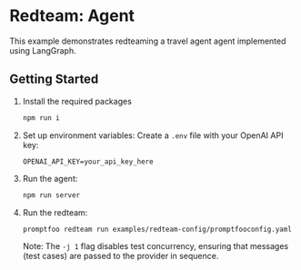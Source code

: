 # Redteam: Agent

This example demonstrates redteaming a travel agent agent implemented using LangGraph.

## Getting Started

1. Install the required packages

   ```sh
   npm run i
   ```

2. Set up environment variables:
   Create a `.env` file with your OpenAI API key:

   ```
   OPENAI_API_KEY=your_api_key_here
   ```

3. Run the agent:

   ```sh
   npm run server
   ```

4. Run the redteam:

   ```sh
   promptfoo redteam run examples/redteam-config/promptfooconfig.yaml -j 1
   ```

   Note: The `-j 1` flag disables test concurrency, ensuring that messages (test cases) are passed to the provider in sequence.
